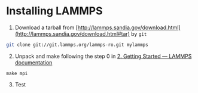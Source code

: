 # Installing LAMMPS

1. Download a tarball from [http://lammps.sandia.gov/download.html](http://lammps.sandia.gov/download.html#tar) by `git`
```bash
git clone git://git.lammps.org/lammps-ro.git mylammps
```
2. Unpack and make following the step 0 in [2. Getting Started — LAMMPS documentation](http://lammps.sandia.gov/doc/Section_start.html#running-lammps)
```
make mpi
```
3. Test
```

```